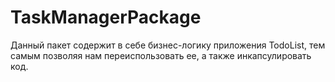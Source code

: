# TaskManagerPackage

Данный пакет содержит в себе бизнес-логику приложения TodoList, тем самым позволяя
нам переиспользовать ее, а также инкапсулировать код.
